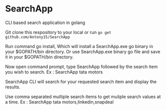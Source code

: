 # SearchApp
CLI based search application in golang

Git clone this respository to your local or run ```go get github.com/Antony15/SearchApp```

Run command go install, Which will install a SearchApp.exe go binary in your $GOPATH/bin directory. Or use SearchApp.exe binary go file and save it in your $GOPATH/bin directory.

Now open command prompt, type SearchApp followed by the search item you wish to search.
Ex : SearchApp tata motors

SearchApp CLI will search for your requested search item and display the results.

Use comma separated multiple search items to get muliple search values at a time.
Ex : SearchApp tata motors,linkedin,snapdeal
